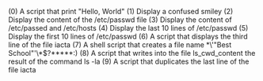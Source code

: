 (0) A script that print "Hello, World"
(1) Display a confused smiley
(2) Display the content of the /etc/passwd file
(3) Display the content of /etc/passed and /etc/hosts
(4) Display the last 10 lines of /etc/passwd
(5) Display the first 10 lines of /etc/passwd
(6) A script that displays the third line of the file iacta
(7) A shell script that creates a file name \*\\'"Best School"\'\\*$\?\*\*\*\*\*:)
(8) A script that writes into the file ls_cwd_content the result of the command ls -la
(9) A script that duplicates the last line of the file iacta 
